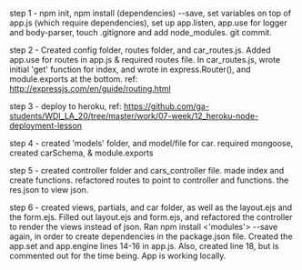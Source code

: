 step 1 - npm init, npm install (dependencies) --save, set variables on top of app.js (which require dependencies), set up app.listen, app.use for logger and body-parser, touch .gitignore and add node_modules. git commit.

step 2 - Created config folder, routes folder, and car_routes.js.  Added app.use for routes in app.js & required routes file. In car_routes.js, wrote initial 'get' function for index, and wrote in express.Router(), and module.exports at the bottom. ref: http://expressjs.com/en/guide/routing.html

step 3 - deploy to heroku, ref: https://github.com/ga-students/WDI_LA_20/tree/master/work/07-week/12_heroku-node-deployment-lesson

step 4 - created 'models' folder, and model/file for car. required mongoose, created carSchema, & module.exports

step 5 - created controller folder and cars_controller file. made index and create functions. refactored routes to point to controller and functions. the res.json to view json.

step 6 - created views, partials, and car folder, as well as the layout.ejs and the form.ejs. Filled out layout.ejs and form.ejs, and refactored the controller to render the views instead of json. Ran npm install <'modules'> --save again, in order to create dependencies in the package.json file. Created the app.set and app.engine lines 14-16 in app.js. Also, created line 18, but is commented out for the time being. App is working locally.